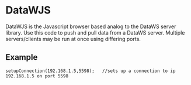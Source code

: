 # DataWJS

DataWJS is the Javascript browser based analog to the DataWS server library. Use this code to push and pull data from a DataWS server. Multiple servers/clients may be run at once using differing ports. 


## Example

```JS
setupConnection(192.168.1.5,5598);   //sets up a connection to ip 192.168.1.5 on port 5598



```
